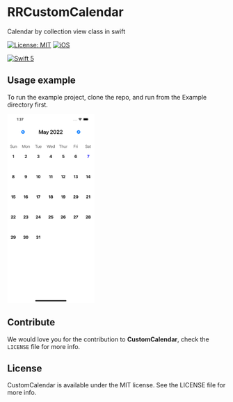 # RRCustomCalendar
Calendar by collection view class in swift

[![License: MIT](https://img.shields.io/badge/license-MIT-green.svg?style=flat)](https://github.com/Rahul-Mayani/RRCustomCalendar/blob/main/LICENSE)
[![iOS](https://img.shields.io/badge/Platform-iOS-purpel.svg?style=flat)](https://developer.apple.com/ios/)

[![Swift 5](https://img.shields.io/badge/Swift-5-orange.svg?style=flat)](https://developer.apple.com/swift/)


## Usage example
To run the example project, clone the repo, and run from the Example directory first.

<img src="https://github.com/Rahul-Mayani/RRCustomCalendar/blob/main/sample.png" width="200">

## Contribute 

We would love you for the contribution to **CustomCalendar**, check the ``LICENSE`` file for more info.


## License

CustomCalendar is available under the MIT license. See the LICENSE file for more info.
